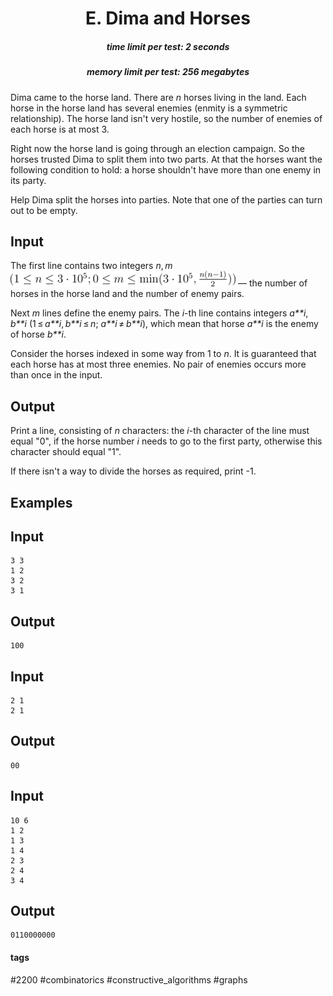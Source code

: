 <h1 style='text-align: center;'> E. Dima and Horses</h1>

<h5 style='text-align: center;'>time limit per test: 2 seconds</h5>
<h5 style='text-align: center;'>memory limit per test: 256 megabytes</h5>

Dima came to the horse land. There are *n* horses living in the land. Each horse in the horse land has several enemies (enmity is a symmetric relationship). The horse land isn't very hostile, so the number of enemies of each horse is at most 3.

Right now the horse land is going through an election campaign. So the horses trusted Dima to split them into two parts. At that the horses want the following condition to hold: a horse shouldn't have more than one enemy in its party.

Help Dima split the horses into parties. Note that one of the parties can turn out to be empty.

## Input

The first line contains two integers *n*, *m* ![](images/9286df99a4a6d23ea6b590603f389d480868e453.png) — the number of horses in the horse land and the number of enemy pairs.

Next *m* lines define the enemy pairs. The *i*-th line contains integers *a**i*, *b**i* (1 ≤ *a**i*, *b**i* ≤ *n*; *a**i* ≠ *b**i*), which mean that horse *a**i* is the enemy of horse *b**i*.

Consider the horses indexed in some way from 1 to *n*. It is guaranteed that each horse has at most three enemies. No pair of enemies occurs more than once in the input.

## Output

Print a line, consisting of *n* characters: the *i*-th character of the line must equal "0", if the horse number *i* needs to go to the first party, otherwise this character should equal "1".

If there isn't a way to divide the horses as required, print -1.

## Examples

## Input


```
3 3  
1 2  
3 2  
3 1  

```
## Output


```
100  

```
## Input


```
2 1  
2 1  

```
## Output


```
00  

```
## Input


```
10 6  
1 2  
1 3  
1 4  
2 3  
2 4  
3 4  

```
## Output


```
0110000000  

```


#### tags 

#2200 #combinatorics #constructive_algorithms #graphs 